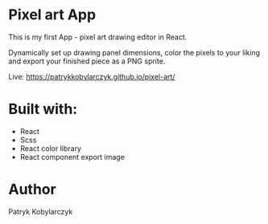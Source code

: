 # Pixel art App

This is my first App - pixel art drawing editor in React.

Dynamically set up drawing panel dimensions, 
color the pixels to your liking 
and export your finished piece as a PNG sprite.

Live: https://patrykkobylarczyk.github.io/pixel-art/

# Built with:
- React
- Scss
- React color library
- React component export image

# Author

Patryk Kobylarczyk 
